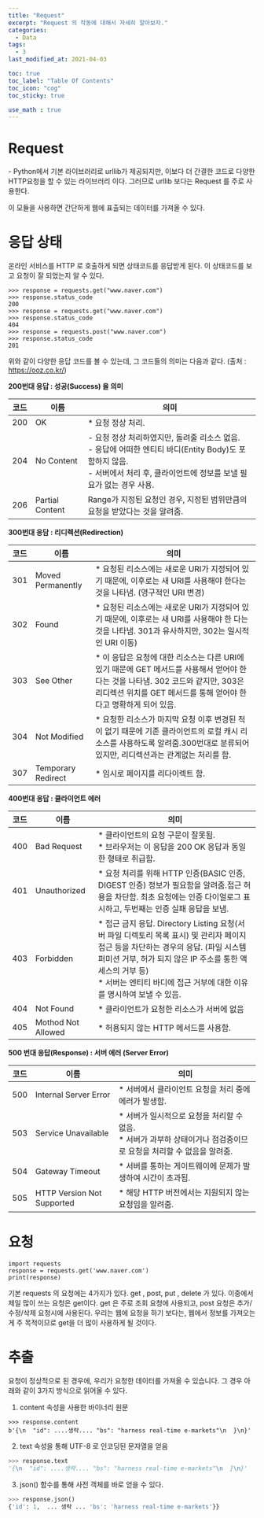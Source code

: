 ```yaml
---
title: "Request"
excerpt: "Request 의 작동에 대해서 자세히 알아보자."
categories:
  - Data
tags:
  - 3
last_modified_at: 2021-04-03

toc: true
toc_label: "Table Of Contents"
toc_icon: "cog"
toc_sticky: true

use_math : true
---
```




# Request

\- Python에서 기본 라이브러리로 urllib가 제공되지만, 이보다 더 간결한 코드로 다양한 HTTP요청을 할 수 있는 라이브러리 이다. 그러므로 urllib 보다는 Request 를 주로 사용한다. 

이 모듈을 사용하면 간단하게 웹에 표출되는 데이터를 가져올 수 있다. 



# 응답 상태

온라인 서비스를 HTTP 로 호출하게 되면 상태코드를 응답받게 된다. 이 상태코드를 보고 요청이 잘 되었는지 알 수 있다. 

```
>>> response = requests.get("www.naver.com")
>>> response.status_code
200
>>> response = requests.get("www.naver.com")
>>> response.status_code
404
>>> response = requests.post("www.naver.com")
>>> response.status_code
201
```



위와 같이 다양한 응답 코드를 볼 수 있는데, 그 코드들의 의미는 다음과 같다. (출처 : <https://ooz.co.kr/>)

**200번대 응답 : 성공(Success) 을 의미**

| 코드 | 이름            | 의미                                                         |
| ---- | --------------- | ------------------------------------------------------------ |
| 200  | OK              | * 요청 정상 처리.                                            |
| 204  | No Content      | - 요청 정상 처리하였지만, 돌려줄 리소스 없음. <br>- 응답에 어떠한 엔티티 바디(Entity Body)도 포함하지 않음.<br>- 서버에서 처리 후, 클라이언트에 정보를 보낼 필요가 없는 경우 사용. |
| 206  | Partial Content | Range가 지정된 요청인 경우, 지정된 범위만큼의 요청을 받았다는 것을 알려줌. |



**300번대 응담 : 리디렉션(Redirection)**

| 코드 | 이름               | 의미                                                         |
| ---- | ------------------ | ------------------------------------------------------------ |
| 301  | Moved Permanently  | * 요청된 리소스에는 새로운 URI가 지정되어 있기 때문에, 이후로는 새 URI를 사용해야 한다는 것을 나타냄. (영구적인 URI 변경) |
| 302  | Found              | * 요청된 리소스에는 새로운 URI가 지정되어 있기 때문에, 이후로는 새 URI를 사용해야 한 다는 것을 나타냄. 301과 유사하지만, 302는 일시적인 URI 이동) |
| 303  | See Other          | * 이 응답은 요청에 대한 리소스는 다른 URI에 있기 때문에 GET 메서드를 사용해서 얻어야 한다는 것을 나타냄. 302 코드와 같지만, 303은 리디렉션 위치를 GET 메서드를 통해 얻어야 한다고 명확하게 되어 있음. |
| 304  | Not Modified       | * 요청한 리소스가 마지막 요청 이후 변경된 적이 없기 때문에 기존 클라이언트의 로컬 캐시 리소스를 사용하도록 알려줌.300번대로 분류되어 있지만, 리디렉션과는 관계없는 처리를 함. |
| 307  | Temporary Redirect | * 임시로 페이지를 리다이렉트 함.                             |



**400번대 응답 :  클라이언트 에러**

| 코드 | 이름               | 의미                                                         |
| ---- | ------------------ | ------------------------------------------------------------ |
| 400  | Bad Request        | * 클라이언트의 요청 구문이 잘못됨.<br>* 브라우저는 이 응답을 200 OK 응답과 동일한 형태로 취급함. |
| 401  | Unauthorized       | * 요청 처리를 위해 HTTP 인증(BASIC 인증, DIGEST 인증) 정보가 필요함을 알려줌.접근 허용을 차단함. 최초 요청에는 인증 다이얼로그 표시하고, 두번째는 인증 실패 응답을 보냄. |
| 403  | Forbidden          | * 접근 금지 응답. Directory Listing 요청(서버 파일 디렉토리 목록 표시) 및 관리자 페이지 접근 등을 차단하는 경우의 응답. (파일 시스템 퍼미션 거부, 허가 되지 않은 IP 주소를 통한 액세스의 거부 등)<br>* 서버는 엔티티 바디에 접근 거부에 대한 이유를 명시하여 보낼 수 있음. |
| 404  | Not Found          | * 클라이언트가 요청한 리소스가 서버에 없음                   |
| 405  | Mothod Not Allowed | * 허용되지 않는 HTTP 메서드를 사용함.                        |



**500 번대 응답(Response) : 서버 에러 (Server Error)**

| 코드 | 이름                       | 의미                                                         |
| ---- | -------------------------- | ------------------------------------------------------------ |
| 500  | Internal Server Error      | * 서버에서 클라이언트 요청을 처리 중에 에러가 발생함.        |
| 503  | Service Unavailable        | * 서버가 일시적으로 요청을 처리할 수 없음.<br>* 서버가 과부하 상태이거나 점검중이므로 요청을 처리할 수 없음을 알려줌. |
| 504  | Gateway Timeout            | * 서버를 통하는 게이트웨이에 문제가 발생하여 시간이 초과됨.  |
| 505  | HTTP Version Not Supported | * 해당 HTTP 버전에서는 지원되지 않는 요청임을 알려줌.        |



# 요청

```
import requests
response = requests.get('www.naver.com')
print(response)
```

기본 requests 의 요청에는 4가지가 있다. get , post, put , delete 가 있다. 이중에서 제일 많이 쓰는 요청은 get이다. get 은 주로 조회 요청에 사용되고, post 요청은 추가/수정/삭제 요청시에 사용된다. 우리는 웹에 요청을 하기 보다는, 웹에서 정보를 가져오는게 주 목적이므로 get을 더 많이 사용하게 될 것이다.



# 추출

요청이 정상적으로 된 경우에, 우리가 요청한 데이터를 가져올 수 있습니다. 그 경우 아래와 같이 3가지 방식으로 읽어올 수 있다.

1. content 속성을 사용한 바이너리 원문

```
>>> response.content
b'{\n  "id": ....생략.... "bs": "harness real-time e-markets"\n  }\n}'
```

2. text 속성을 통해 UTF-8 로 인코딩된 문자열을 얻음

```py
>>> response.text
'{\n  "id": ....생략.... "bs": "harness real-time e-markets"\n  }\n}'
```

3. json() 함수를 통해 사전 객체를 바로 얻을 수 있다.

```py
>>> response.json()
{'id': 1,  ... 생략 ... 'bs': 'harness real-time e-markets'}}
```




